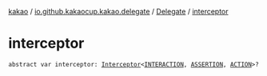 [kakao](../../index.md) / [io.github.kakaocup.kakao.delegate](../index.md) / [Delegate](index.md) / [interceptor](./interceptor.md)

# interceptor

`abstract var interceptor: `[`Interceptor`](../../io.github.kakaocup.kakao.intercept/-interceptor/index.md)`<`[`INTERACTION`](index.md#INTERACTION)`, `[`ASSERTION`](index.md#ASSERTION)`, `[`ACTION`](index.md#ACTION)`>?`